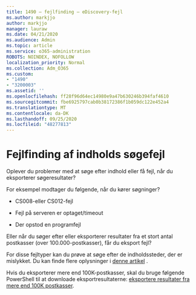 ```yaml
---
title: 1490 – fejlfinding – eDiscovery-fejl
ms.author: markjjo
author: markjjo
manager: lauraw
ms.date: 04/21/2020
ms.audience: Admin
ms.topic: article
ms.service: o365-administration
ROBOTS: NOINDEX, NOFOLLOW
localization_priority: Normal
ms.collection: Adm_O365
ms.custom:
- "1490"
- "3200003"
ms.assetid: ''
ms.openlocfilehash: ff28f96d64ec14980e9a47b630246b394faf4610
ms.sourcegitcommit: fbe6925797cab0b38172386f1b059dc122e452a4
ms.translationtype: MT
ms.contentlocale: da-DK
ms.lasthandoff: 09/25/2020
ms.locfileid: "48277813"
---
```

# <a name="troubleshoot-content-search-errors"></a>Fejlfinding af indholds søgefejl

Oplever du problemer med at søge efter indhold eller få fejl, når du eksporterer søgeresultater?

For eksempel modtager du følgende, når du kører søgninger?

- CS008-eller CS012-fejl

- Fejl på serveren er optaget/timeout

- Der opstod en programfejl

Eller når du søger efter eller eksporterer resultater fra et stort antal postkasser (over 100.000-postkasser), får du eksport fejl?

For disse fejltyper kan du prøve at søge efter de indholdssteder, der er mislykket. Du kan finde flere oplysninger i  [denne artikel](https://docs.microsoft.com/microsoft-365/compliance/retry-failed-content-search) .

Hvis du eksporterer mere end 100K-postkasser, skal du bruge følgende PowerShell til at downloade eksportresultaterne:  [eksportere resultater fra mere end 100K postkasser](https://docs.microsoft.com/microsoft-365/compliance/export-search-results?view=o365-worldwide%23exporting-results-from-more-than-100000-mailboxes).
